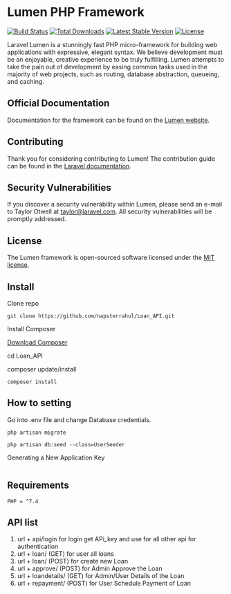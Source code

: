 # Lumen PHP Framework

[![Build Status](https://travis-ci.org/laravel/lumen-framework.svg)](https://travis-ci.org/laravel/lumen-framework)
[![Total Downloads](https://img.shields.io/packagist/dt/laravel/framework)](https://packagist.org/packages/laravel/lumen-framework)
[![Latest Stable Version](https://img.shields.io/packagist/v/laravel/framework)](https://packagist.org/packages/laravel/lumen-framework)
[![License](https://img.shields.io/packagist/l/laravel/framework)](https://packagist.org/packages/laravel/lumen-framework)

Laravel Lumen is a stunningly fast PHP micro-framework for building web applications with expressive, elegant syntax. We believe development must be an enjoyable, creative experience to be truly fulfilling. Lumen attempts to take the pain out of development by easing common tasks used in the majority of web projects, such as routing, database abstraction, queueing, and caching.

## Official Documentation

Documentation for the framework can be found on the [Lumen website](https://lumen.laravel.com/docs).

## Contributing

Thank you for considering contributing to Lumen! The contribution guide can be found in the [Laravel documentation](https://laravel.com/docs/contributions).

## Security Vulnerabilities

If you discover a security vulnerability within Lumen, please send an e-mail to Taylor Otwell at taylor@laravel.com. All security vulnerabilities will be promptly addressed.

## License

The Lumen framework is open-sourced software licensed under the [MIT license](https://opensource.org/licenses/MIT).



## Install

Clone repo

```
git clone https://github.com/napsterrahul/Loan_API.git
```

Install Composer


[Download Composer](https://getcomposer.org/download/)

cd Loan_API

composer update/install 

```
composer install
```

## How to setting 

Go into .env file and change Database credentials.

```
php artisan migrate
```

```
php artisan db:seed --class=UserSeeder

```
	
Generating a New Application Key
```

```


## Requirements

	PHP = ^7.4
  


## API list
<!-- Example base url = http://localhost:8080/Loan/public/ -->

1. url + api/login for login get APi_key and use for all other api for authentication
2. url + loan/ (GET) for user all loans
3. url + loan/ (POST) for create new Loan
3. url + approve/ (POST) for Admin Approve the Loan
3. url + loandetails/ (GET) for Admin/User Details of the Loan
3. url + repayment/ (POST) for User Schedule Payment of Loan



